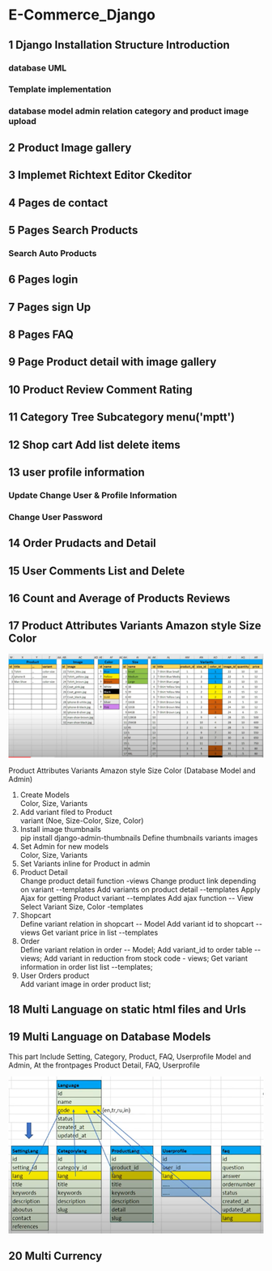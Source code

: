 # E-Commerce_Django

## 1 Django Installation Structure Introduction

### database UML

### Template implementation

### database model admin relation category and product image upload

## 2 Product Image gallery

## 3 Implemet Richtext Editor Ckeditor

## 4 Pages de contact

## 5 Pages Search Products

### Search Auto Products

## 6 Pages login

## 7 Pages sign Up

## 8 Pages FAQ

## 9 Page Product detail with image gallery

## 10 Product Review Comment Rating

## 11 Category Tree Subcategory menu('mptt')

## 12 Shop cart Add list delete items

## 13 user profile information

### Update Change User & Profile Information

### Change User Password

## 14 Order Prudacts and Detail

## 15 User Comments List and Delete

## 16 Count and Average of Products Reviews

## 17 Product Attributes Variants Amazon style Size Color

![](imgscrin/varaint.png)

Product Attributes Variants Amazon style Size Color (Database Model and Admin)

<ol>
    <li>Create Models</li>
        Color,
        Size,
        Variants
    <li>Add variant filed to Product</li>
        variant (Noe, Size-Color, Size, Color)
    <li>Install image thumbnails</li>
        pip install django-admin-thumbnails
        Define thumbnails variants images
    <li> Set Admin for new models </li>
        Color,
        Size,
        Variants
    <li>Set Variants inline for Product in admin</li>
    <li>Product Detail</li>
        Change product detail function  -views
        Change product link depending on variant --templates
        Add variants on product detail --templates
        Apply Ajax for getting Product variant --templates
        Add ajax function  -- View
        Select Variant Size, Color -templates
    <li>Shopcart</li>
        Define  variant relation in shopcart -- Model
        Add variant id to shopcart --views
        Get variant price in list --templates
    <li>Order</li>
        Define variant relation in order  -- Model;
        Add variant_id to order table   -- views;
        Add variant in reduction from stock code -  views;
        Get variant information in order list list --templates;
    <li>User Orders product </li>
         Add variant image in order product list;
</ol>

## 18 Multi Language on static html files and Urls

## 19 Multi Language on Database Models

This part Include Setting, Category, Product, FAQ, Userprofile Model and Admin, At the frontpages Product Detail, FAQ, Userprofile

![](imgscrin/Multi%20Language%20on%20Database.png)

## 20 Multi Currency
